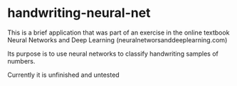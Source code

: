 # handwriting-neural-net

This is a brief application that was part of an exercise in the online textbook Neural Networks and Deep Learning (neuralnetworsanddeeplearning.com)

Its purpose is to use neural networks to classify handwriting samples of numbers. 

Currently it is unfinished and untested

